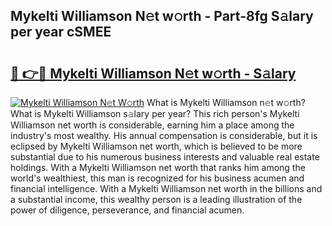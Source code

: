## Mykelti Williamson N𝚎t w𝚘rth - Part-8fg S𝚊lary per year cSMEE

# <h2><a href="http://gc1vwnh.nevu.top/?p=Mykelti+Williamson">🔗 👉🔴 Mykelti Williamson N𝚎t w𝚘rth - S𝚊lary</a></h2>

[![Mykelti Williamson N𝚎t W𝚘rth](https://i.imgur.com/Oavwk0R.jpeg)](http://gc1vwnh.nevu.top/?p=Mykelti+Williamson)
What is Mykelti Williamson n𝚎t w𝚘rth? What is Mykelti Williamson s𝚊lary per year?
This rich person's Mykelti Williamson net worth is considerable, earning him a place among the industry's most wealthy. His annual compensation is considerable, but it is eclipsed by Mykelti Williamson net worth, which is believed to be more substantial due to his numerous business interests and valuable real estate holdings. With a Mykelti Williamson net worth that ranks him among the world's wealthiest, this man is recognized for his business acumen and financial intelligence. With a Mykelti Williamson net worth in the billions and a substantial income, this wealthy person is a leading illustration of the power of diligence, perseverance, and financial acumen.
